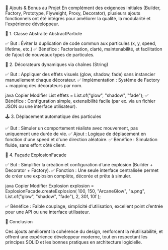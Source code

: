 🚀 Ajouts & Bonus au Projet
En complément des exigences initiales (Builder, Factory, Prototype, Flyweight, Proxy, Decorator), plusieurs ajouts fonctionnels ont été intégrés pour améliorer la qualité, la modularité et l'expérience développeur.

🧱 1. Classe Abstraite AbstractParticle

✅ But : Éviter la duplication de code commun aux particules (x, y, speed, lifetime, etc.)
✅ Bénéfice : Factorisation, clarté, maintenabilité, et facilitation de l’ajout de nouveaux types de particules.

🎨 2. Décorateurs dynamiques via chaînes (String)

✅ But : Appliquer des effets visuels (glow, shadow, fade) sans instancier manuellement chaque décorateur.
✅ Implémentation : Système de Factory + mapping des décorateurs par nom.

java
Copier
Modifier
List<String> effets = List.of("glow", "shadow", "fade");
✅ Bénéfice : Configuration simple, extensibilité facile (par ex. via un fichier JSON ou une interface utilisateur).

🕹 3. Déplacement automatique des particules

✅ But : Simuler un comportement réaliste avec mouvement, pas uniquement une durée de vie.
✅ Ajout : Logique de déplacement en fonction d'une speed et d'une direction aléatoire.
✅ Bénéfice : Simulation fluide, sans effort côté client.

🧰 4. Façade ExplosionFacade

✅ But : Simplifier la création et configuration d’une explosion (Builder + Decorator + Factory).
✅ Fonction : Une seule interface centralisée permet de créer une explosion complète, décorée et prête à simuler.

java
Copier
Modifier
Explosion explosion = ExplosionFacade.createExplosion(
    100, 150, "ArcaneGlow", "a.png", 
    List.of("glow", "shadow", "fade"), 
    2, 30f, 10f
);

✅ Bénéfice : Faible couplage, simplicité d’utilisation, excellent point d’entrée pour une API ou une interface utilisateur.

📌 Conclusion

Ces ajouts améliorent la cohérence du design, renforcent la réutilisabilité, et offrent une expérience développeur moderne, tout en respectant les principes SOLID et les bonnes pratiques en architecture logicielle.
